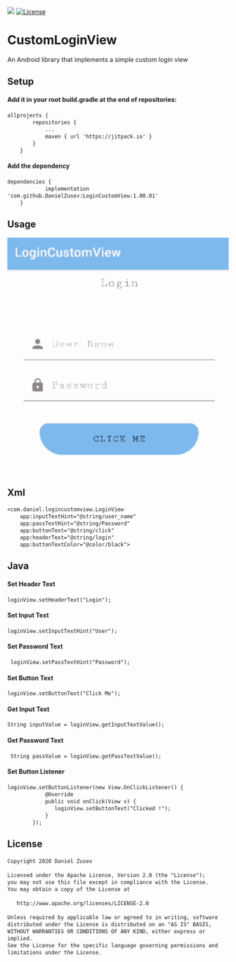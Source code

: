 [![](https://jitpack.io/v/DanielZusev/LoginCustomView.svg)](https://jitpack.io/#DanielZusev/LoginCustomView)
[![License](https://img.shields.io/badge/License-Apache%202.0-blue.svg)](https://opensource.org/licenses/Apache-2.0)

# CustomLoginView
An Android library that implements a simple custom login view

## Setup
#### Add it in your root build.gradle at the end of repositories:
```
allprojects {
		repositories {
			...
			maven { url 'https://jitpack.io' }
		}
	}
```
#### Add the dependency
```
dependencies {
	        implementation 'com.github.DanielZusev:LoginCustomView:1.00.01'
	}
```
## Usage
![](LoginCustomViewGif.gif)

## Xml
```
<com.daniel.logincustomview.LoginView
	app:inputTextHint="@string/user_name"
	app:passTextHint="@string/Password"
	app:buttonText="@string/click"
	app:headerText="@string/login"
	app:buttonTextColor="@color/black">	
```

## Java

#### Set Header Text
```
loginView.setHeaderText("Login");
```
#### Set Input Text
```
loginView.setInputTextHint("User");
```
#### Set Password Text
```
 loginView.setPassTextHint("Password");
```
#### Set Button Text
```
loginView.setButtonText("Click Me");
```
#### Get Input Text
```
String inputValue = loginView.getInputTextValue();
```
#### Get Password Text
```
 String passValue = loginView.getPassTextValue();
```
#### Set Button Listener
```
loginView.setButtonListener(new View.OnClickListener() {
            @Override
            public void onClick(View v) {
               loginView.setButtonText("Clicked !");
            }
        });
```
## License

    Copyright 2020 Daniel Zusev

    Licensed under the Apache License, Version 2.0 (the "License");
    you may not use this file except in compliance with the License.
    You may obtain a copy of the License at

       http://www.apache.org/licenses/LICENSE-2.0

    Unless required by applicable law or agreed to in writing, software
    distributed under the License is distributed on an "AS IS" BASIS,
    WITHOUT WARRANTIES OR CONDITIONS OF ANY KIND, either express or implied.
    See the License for the specific language governing permissions and
    limitations under the License.



